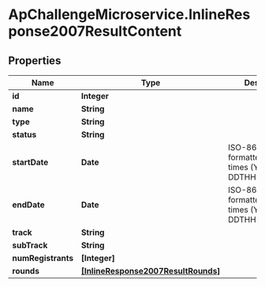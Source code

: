 # ApChallengeMicroservice.InlineResponse2007ResultContent

## Properties
Name | Type | Description | Notes
------------ | ------------- | ------------- | -------------
**id** | **Integer** |  | [optional] 
**name** | **String** |  | [optional] 
**type** | **String** |  | [optional] 
**status** | **String** |  | [optional] 
**startDate** | **Date** | ISO-8601 formatted date times (YYYY-MM-DDTHH:mm:ss.sssZ) | [optional] 
**endDate** | **Date** | ISO-8601 formatted date times (YYYY-MM-DDTHH:mm:ss.sssZ) | [optional] 
**track** | **String** |  | [optional] 
**subTrack** | **String** |  | [optional] 
**numRegistrants** | **[Integer]** |  | [optional] 
**rounds** | [**[InlineResponse2007ResultRounds]**](InlineResponse2007ResultRounds.md) |  | [optional] 


